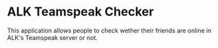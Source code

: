 # ALK Teamspeak Checker
This application allows people to check wether their friends are online in ALK's Teamspeak server or not.
